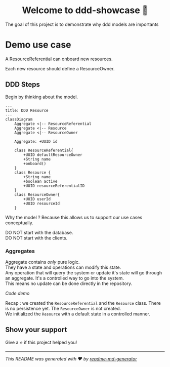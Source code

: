 <h1 align="center">Welcome to ddd-showcase 👋</h1>
<p>The goal of this project is to demonstrate why ddd models are importants</p>

# Demo use case

A ResourceReferential can onboard new resources.

Each new resource should define a ResourceOwner.

## DDD Steps

Begin by thinking about the model.
```mermaid
---
title: DDD Resource
---
classDiagram
    Aggregate <|-- ResourceReferential
    Aggregate <|-- Resource
    Aggregate <|-- ResourceOwner
    
    Aggregate: +UUID id
    
    class ResourceReferential{
        +UUID defaultResourceOwner
        +String name
        +onboard()
    }
    class Resource {
        +String name
        +boolean active
        +UUID resourceReferentialID
    }
    class ResourceOwner{
        +UUID userId
        +UUID resourceId
    }
```

Why the model ? Because this allows us to support our use cases conceptually.

DO NOT start with the database.<br>
DO NOT start with the clients.

### Aggregates

Aggregate contains *only* pure logic.<br>
They have a state and operations can modify this state.<br>
Any operation that will query the system or update it's state will go through an aggregate. It's a controlled way to go into the system.<br>
This means no update can be done directly in the repository.

*Code demo*

Recap : we created the `ResourceReferential` and the `Resource` class.
There is no persistence yet. The `ResourceOwner` is not created.<br>
We initialized the `Resource` with a default state in a controlled manner.

## Show your support

Give a ⭐️ if this project helped you!

***
_This README was generated with ❤️ by [readme-md-generator](https://github.com/kefranabg/readme-md-generator)_